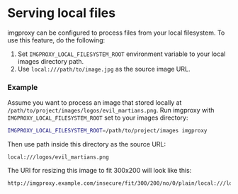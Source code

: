 # Serving local files

imgproxy can be configured to process files from your local filesystem. To use this feature, do the following:

1. Set `IMGPROXY_LOCAL_FILESYSTEM_ROOT` environment variable to your local images directory path.
2. Use `local:///path/to/image.jpg` as the source image URL.

### Example

Assume you want to process an image that stored locally at `/path/to/project/images/logos/evil_martians.png`. Run imgproxy with `IMGPROXY_LOCAL_FILESYSTEM_ROOT` set to your images directory:

```bash
IMGPROXY_LOCAL_FILESYSTEM_ROOT=/path/to/project/images imgproxy
```

Then use path inside this directory as the source URL:

```
local:///logos/evil_martians.png
```

The URl for resizing this image to fit 300x200 will look like this:

```
http://imgproxy.example.com/insecure/fit/300/200/no/0/plain/local:///logos/evil_martians.png@jpg
```
